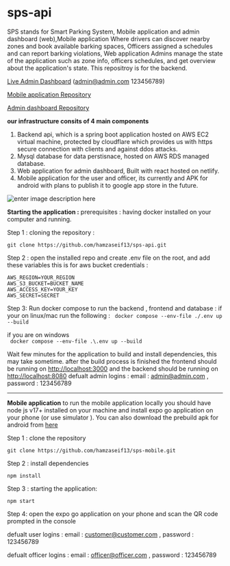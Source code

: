 # sps-api

SPS stands for Smart Parking System, Mobile application and admin dashboard (web),Mobile application Where drivers can discover nearby zones and book available barking spaces, Officers assigned a schedules and can report barking violations, Web application Admins manage the state of the application such as zone info, officers schedules, and get overview about the application's state. 
This repositroy is for the backend.

[Live Admin Dashboard](https://sps-just-admin.netlify.app/) (admin@admin.com 123456789)

 [Mobile application Repository](https://github.com/hamzaseif13/sps-mobile)
 
  [Admin dashboard Repository](https://github.com/hamzaseif13/sps-admin)

**our infrastructure consits of 4 main components** 
 1. Backend api, which is a spring boot application hosted on AWS EC2 virtual machine, protected by cloudflare which provides us with https secure connection with clients and against ddos attacks.
 2. Mysql database for data perstisnace, hosted on AWS RDS managed database.
 3. Web application for admin dashboard, Built with react hosted on netlify.
 4. Mobile application for the user and officer, its currently and APK for android with plans to publish it to google app store in the future.
  
![enter image description here](https://sps-violations.s3.eu-west-3.amazonaws.com/Screenshot%202023-06-14%20211414.png)

**Starting the application :**
prerequisites : having docker installed on your computer and running.

Step 1 : cloning the repository :

    git clone https://github.com/hamzaseif13/sps-api.git
  
  Step 2 : open the installed repo and  create .env file on the root, and add these variables this is for aws bucket credentials :
  

 

    AWS_REGION=YOUR_REGION
    AWS_S3_BUCKET=BUCKET_NAME
    AWS_ACCESS_KEY=YOUR_KEY
    AWS_SECRET=SECRET

   Step 3: Run docker compose to run the backend , frontend and database : 
   if your on linux/mac run the following :
  ` docker compose --env-file ./.env up --build`
  
  if you are on windows  
` docker compose --env-file .\.env up --build`

Wait few minutes for the application to build and install dependencies, this may take sometime.
after the build process is finished the frontend should be running on [http://localhost:3000](http://localhost:3000) and the backend should be running on [http://localhost:8080](http://localhost:8080)
defualt admin logins : email : admin@admin.com    ,        password : 123456789

<hr/>

**Mobile application**
to run the mobile application locally you should have node js v17+ installed on your machine and install expo go application on your phone (or use simulator ).
You can also download the prebuild apk for android from [here](https://expo.dev/accounts/hamzaseif/projects/sps-mobile/builds/e4ec5850-c6ab-48af-a9cc-8d593ad0d77f)

Step 1 : clone the repository 

    git clone https://github.com/hamzaseif13/sps-mobile.git
Step 2 : install dependencies

    npm install
Step 3 : starting the application:

    npm start
 Step 4: open the expo go application on your phone and scan the QR code prompted in the console
 
 defualt user logins : email : customer@customer.com    ,        password : 123456789
 
  defualt officer logins : email : officer@officer.com    ,        password : 123456789



